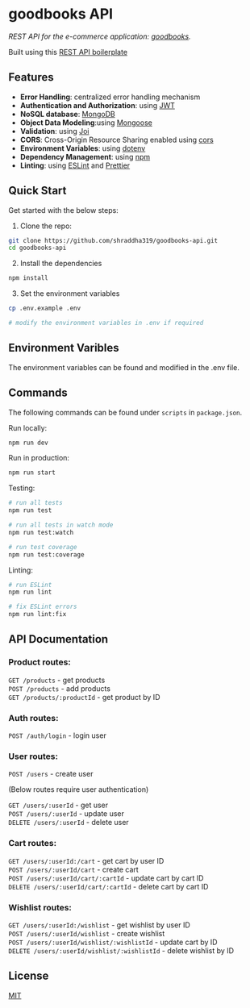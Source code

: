 # goodbooks API

_REST API for the e-commerce application: [goodbooks](https://github.com/shraddha319/goodbooks)._

Built using this [REST API boilerplate](https://github.com/shraddha319/REST-API-boilerplate)

## Features

- **Error Handling**: centralized error handling mechanism
- **Authentication and Authorization**: using [JWT](https://jwt.io)
- **NoSQL database**: [MongoDB](https://www.mongodb.com)
- **Object Data Modeling**:using [Mongoose](https://mongoosejs.com)
- **Validation**: using [Joi](https://github.com/sideway/joi)
- **CORS**: Cross-Origin Resource Sharing enabled using [cors](https://github.com/expressjs/cors)
- **Environment Variables**: using [dotenv](https://github.com/motdotla/dotenv)
- **Dependency Management**: using [npm](https://www.npmjs.com)
- **Linting**: using [ESLint](https://eslint.org) and [Prettier](https://prettier.io)

## Quick Start

Get started with the below steps:

1. Clone the repo:

```bash
git clone https://github.com/shraddha319/goodbooks-api.git
cd goodbooks-api
```

2. Install the dependencies

```bash
npm install
```

3. Set the environment variables

```bash
cp .env.example .env

# modify the environment variables in .env if required
```

## Environment Varibles

The environment variables can be found and modified in the .env file.

## Commands

The following commands can be found under `scripts` in `package.json`.

Run locally:

```bash
npm run dev
```

Run in production:

```bash
npm run start
```

Testing:

```bash
# run all tests
npm run test

# run all tests in watch mode
npm run test:watch

# run test coverage
npm run test:coverage
```

Linting:

```bash
# run ESLint
npm run lint

# fix ESLint errors
npm run lint:fix
```

## API Documentation

### Product routes:

`GET /products` - get products\
`POST /products` - add products\
`GET /products/:productId` - get product by ID

### Auth routes:

`POST /auth/login` - login user

### User routes:

`POST /users` - create user

(Below routes require user authentication)

`GET /users/:userId` - get user\
`POST /users/:userId` - update user\
`DELETE /users/:userId` - delete user

### Cart routes:

`GET /users/:userId:/cart` - get cart by user ID\
`POST /users/:userId/cart` - create cart\
`POST /users/:userId/cart/:cartId` - update cart by cart ID\
`DELETE /users/:userId/cart/:cartId` - delete cart by cart ID

### Wishlist routes:

`GET /users/:userId:/wishlist` - get wishlist by user ID\
`POST /users/:userId/wishlist` - create wishlist\
`POST /users/:userId/wishlist/:wishlistId` - update cart by ID\
`DELETE /users/:userId/wishlist/:wishlistId` - delete wishlist by ID

## License

[MIT](LICENSE)
